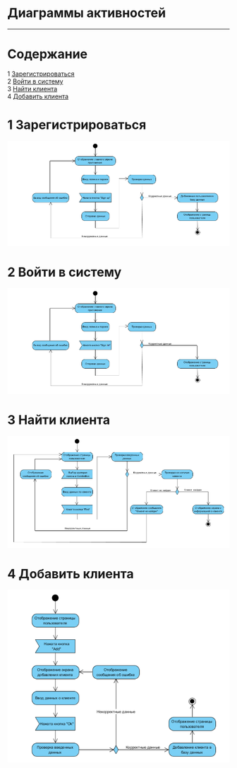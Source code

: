 # Диаграммы активностей
---

# Содержание
1 [Зарегистрироваться](#reg)  
2 [Войти в систему](#login)  
3 [Найти клиента](#find)  
4 [Добавить клиента](#add)

<a name="reg"/>

# 1 Зарегистрироваться
![Зарегистрироваться](SignUp(activity).PNG)

<a name="login"/>

# 2 Войти в систему
![Войти в систему](SignIn(activity).png)

<a name="find"/>

# 3 Найти клиента
![Найти клиента](FindClient(activity).PNG)

<a name="add"/>

# 4 Добавить клиента
![Добавить клиента](AddClient(activity).PNG)
